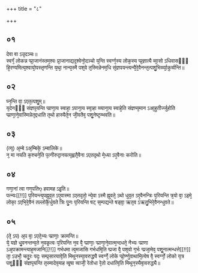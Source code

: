 +++
title = "८"

+++
## ०१
देवा वा ऽउ᳘दञ्चः॥  
स्वर्गं᳘ लोकन्न प्प्रा᳘जानंस्तम᳘श्वः प्रा᳘जानाद्यद᳘श्वेनो᳘दञ्चो य᳘न्ति स्वर्ग्ग᳘स्य लोक᳘स्य प्प्र᳘ज्ञात्यै व्वा᳘सो ऽधिवासᳫँ᳭ हि᳘रण्यमित्य᳘श्वायो᳘पस्तृणन्ति य᳘था᳘ नान्य᳘स्मै पश᳘वे त᳘स्मिन्नेनम᳘धि सं᳘ज्ञपयन्त्यन्यै᳘रे᳘वैनन्त᳘त्पशु᳘भिर्व्व्या᳘कुर्व्वन्ति॥  
## ०२
घ्न᳘न्ति वा᳘ ऽएत᳘त्पशु᳘म्॥  
य᳘देनᳫँ᳭ संज्ञप᳘यन्ति प्प्राणा᳘य स्वाहा᳘ ऽपाना᳘य स्वा᳘हा व्व्याना᳘य स्वाहे᳘ति संज्ञप्य᳘मान ऽआ᳘हुतीर्ज्जुहोति प्प्राणा᳘ने᳘वास्मिन्नेत᳘द्दधाति त᳘थो हास्यैते᳘न जी᳘वतैव᳘ पशु᳘नेष्ट᳘म्भवति॥  
## ०३
(त्य᳘) अ᳘म्बे ऽअ᳘म्बिके᳘ ऽम्बालिके॥  
न᳘ मा नयति क᳘श्चने᳘ति प᳘त्नीरुदा᳘नयत्य᳘ह्वतै᳘वैना ऽएतद᳘थो मे᳘ध्या ऽए᳘वैनाः करोति॥  
## ०४
गणा᳘नां त्वा गण᳘पतिᳫ᳭ हवामह ऽइ᳘ति॥  
पत्न्यः[[!!]] प᳘रियन्त्य᳘पह्नुव᳘त ऽए᳘वास्मा ऽएतद᳘तो᳘ न्ये᳘वा ऽस्मै ह्नुवते᳘ ऽथो धुव᳘त ऽए᳘वैनन्त्रिः प᳘रियन्ति त्र᳘यो वा᳘ ऽइमे᳘ लोका᳘ ऽएभि᳘रे᳘वैनं तल्लोकै᳘र्धुवते त्रिः पु᳘नः प᳘रियन्ति षट् स᳘म्पद्यन्ते षड्वा᳘ ऋत᳘व ऽऋतु᳘भिरे᳘वैनन्धुवते॥  
## ०५
(ते᳘ ऽप) अ᳘प वा᳘ ऽएते᳘भ्यः प्प्राणाः᳘ क्रामन्ति॥  
ये᳘ यज्ञे धु᳘वनन्तन्व᳘ते न᳘वकृ᳘त्वः प᳘रियन्ति न᳘व वै᳘ प्प्राणाः᳘ प्प्राणा᳘ने᳘वात्म᳘न्दधते᳘ नैभ्यः प्प्राणा ऽअ᳘पक्रामन्त्याह᳘मजानि[[!!]] गर्भधमा त्व᳘मजासि गर्भधमि᳘ति प्प्रजा वै᳘ पश᳘वो ग᳘र्भः प्प्रजा᳘मेव᳘ पशू᳘नात्मन्धत्ते[[!!]] ता᳘ ऽउभौ᳘ चतु᳘रः पदः᳘ सम्प्र᳘सारयावे᳘ति मिथुनस्या᳘वरुद्ध्यै स्वर्ग्गे᳘ लोके प्प्रो᳘र्ण्णुवाथामि᳘त्येष वै᳘ स्वर्ग्गो᳘ लोको य᳘त्र पशु᳘ᳫँ᳘ संज्ञप᳘यन्ति त᳘स्मादेव᳘माह व्वृ᳘षा व्वाजी᳘ रेतोधा रे᳘तो दधात्वि᳘ति मिथुन᳘स्यैवा᳘वरुद्ध्यै॥  
